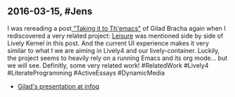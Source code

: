 ## 2016-03-15, #Jens

I was rereading a post[ "Taking it to Th'emacs"](http://gbracha.blogspot.de/2014/08/taking-it-to-themacs.html) of Gilad Bracha again when I rediscovered a very related project: [Leisure](http://zot.github.io/Leisure/?load=elisp/README.org) was mentioned side  by side of Lively Kernel in this post. And the current UI experience makes it very similar to what I we are aiming in Lively4 and our lively-container. Luckily, the project seems to heavily rely on a running Emacs and its org mode... but we will see. Definitly, some very related work! #RelatedWork #Lively4 #LiterateProgramming #ActiveEssays #DynamicMedia

- [Gilad's presentation at infoq](http://www.infoq.com/presentations/web-programming-future)

